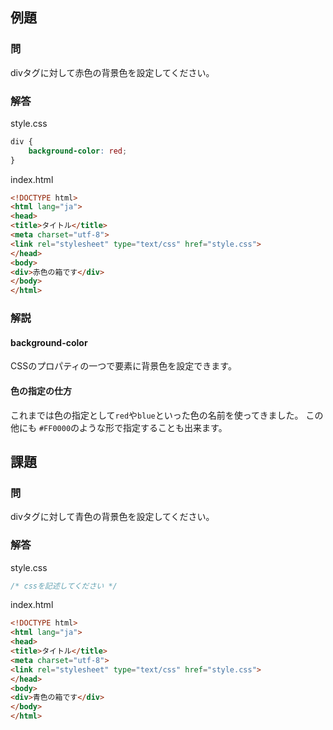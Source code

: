 ## 例題

### 問
divタグに対して赤色の背景色を設定してください。

### 解答
style.css

```css
div {    
    background-color: red;
}
```
index.html
```html
<!DOCTYPE html>
<html lang="ja">
<head>
<title>タイトル</title>
<meta charset="utf-8">
<link rel="stylesheet" type="text/css" href="style.css"> 
</head>
<body>
<div>赤色の箱です</div>
</body>
</html>
```

### 解説

#### background-color
CSSのプロパティの一つで要素に背景色を設定できます。

#### 色の指定の仕方
これまでは色の指定として`red`や`blue`といった色の名前を使ってきました。
この他にも `#FF0000`のような形で指定することも出来ます。

## 課題
### 問
divタグに対して青色の背景色を設定してください。

### 解答
style.css
```css
/* cssを記述してください */
```
index.html
```html
<!DOCTYPE html>
<html lang="ja">
<head>
<title>タイトル</title>
<meta charset="utf-8">
<link rel="stylesheet" type="text/css" href="style.css">
</head>
<body>
<div>青色の箱です</div>
</body>
</html>
```
